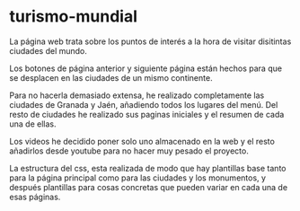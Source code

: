 # turismo-mundial
La página web trata sobre los puntos de interés a la hora de visitar disitintas ciudades del mundo.

Los botones de página anterior y siguiente página están hechos para que se desplacen en las ciudades de un mismo continente.

Para no hacerla demasiado extensa, he realizado completamente las ciudades de Granada y Jaén, añadiendo todos los lugares del menú.
Del resto de ciudades he realizado sus paginas iniciales y el resumen de cada una de ellas.

Los videos he decidido poner solo uno almacenado en la web y el resto añadirlos desde youtube para no hacer muy pesado el proyecto.

La estructura del css, esta realizada de modo que hay plantillas base tanto para la página principal como para las ciudades y los monumentos, y después plantillas para cosas concretas que pueden variar en cada una de esas páginas.
